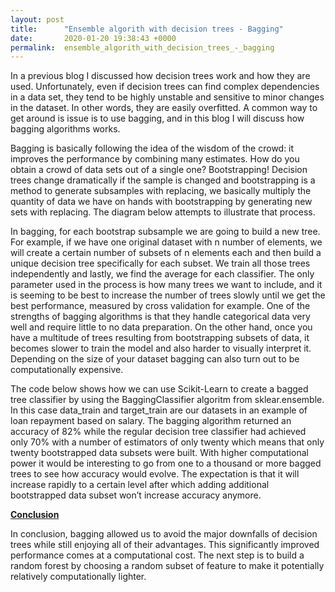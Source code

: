 ```yaml
---
layout: post
title:      "Ensemble algorith with decision trees - Bagging"
date:       2020-01-20 19:38:43 +0000
permalink:  ensemble_algorith_with_decision_trees_-_bagging
---
```



In a previous blog I discussed how decision trees work and how they are used. Unfortunately, even if decision trees can find complex dependencies in a data set, they tend to be highly unstable and sensitive to minor changes in the dataset. In other words, they are easily overfitted. A common way to get around is issue is to use bagging, and in this blog I will discuss how bagging algorithms works.  

Bagging is basically following the idea of the wisdom of the crowd: it improves the performance by combining many estimates. How do you obtain a crowd of data sets out of a single one? Bootstrapping! Decision trees change dramatically if the sample is changed and bootstrapping is a method to generate subsamples with replacing, we basically multiply the quantity of data we have on hands with bootstrapping by generating new sets with replacing. The diagram below attempts to illustrate that process.

[](ing/94.png)

In bagging, for each bootstrap subsample we are going to build a new tree. For example, if we have one original dataset with n number of elements, we will create a certain number of subsets of n elements each and then build a unique decision tree specifically for each subset. We train all those trees independently and lastly, we find the average for each classifier. The only parameter used in the process is how many trees we want to include, and it is seeming to be best to increase the number of trees slowly until we get the best performance, measured by cross validation for example. One of the strengths of bagging algorithms is that they handle categorical data very well and require little to no data preparation. On the other hand, once you have a multitude of trees resulting from bootstrapping subsets of data, it becomes slower to train the model and also harder to visually interpret it. Depending on the size of your dataset bagging can also turn out to be computationally expensive. 

The code below shows how we can use Scikit-Learn to create a bagged tree classifier by using the BaggingClassifier algoritm from sklear.ensemble. In this case data_train and target_train are our datasets in an example of loan repayment based on salary. The bagging algorithm returned an accuracy of 82% while the regular decision tree classifier had achieved only 70% with a number of estimators of only twenty which means that only twenty bootstrapped data subsets were built. With higher computational power it would be interesting to go from one to a thousand or more bagged trees to see how accuracy would evolve. The expectation is that it will increase rapidly to a certain level after which adding additional bootstrapped data subset won’t increase accuracy anymore. 

[](ing/95.png)

<b><u>Conclusion</u></b>

In conclusion, bagging allowed us to avoid the major downfalls of decision trees while still enjoying all of their advantages. This significantly improved performance comes at a computational cost. The next step is to build a random forest by choosing a random subset of feature to make it potentially relatively computationally lighter.

